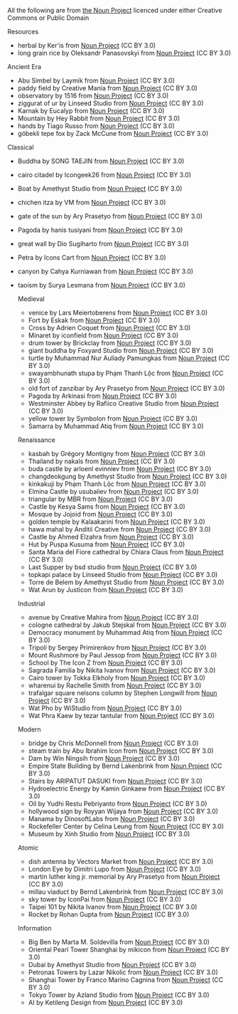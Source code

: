 All the following are from [the Noun Project](https://thenounproject.com) licenced under either Creative Commons or Public Domain

Resources

- herbal by Ker'is from <a href="https://thenounproject.com/browse/icons/term/herbal/" target="_blank" title="herbal Icons">Noun Project</a> (CC BY 3.0)
- long grain rice by Oleksandr Panasovskyi from <a href="https://thenounproject.com/browse/icons/term/long-grain-rice/" target="_blank" title="long grain rice Icons">Noun Project</a> (CC BY 3.0)

Ancient Era

- Abu Simbel by Laymik from <a href="https://thenounproject.com/browse/icons/term/abu-simbel/" target="_blank" title="Abu Simbel Icons">Noun Project</a> (CC BY 3.0)
- paddy field by Creative Mania from <a href="https://thenounproject.com/browse/icons/term/paddy-field/" target="_blank" title="paddy field Icons">Noun Project</a> (CC BY 3.0)
- observatory by 1516 from <a href="https://thenounproject.com/browse/icons/term/observatory/" target="_blank" title="observatory Icons">Noun Project</a> (CC BY 3.0)
- ziggurat of ur by Linseed Studio from <a href="https://thenounproject.com/browse/icons/term/ziggurat-of-ur/" target="_blank" title="ziggurat of ur Icons">Noun Project</a> (CC BY 3.0)
- Karnak by Eucalyp from <a href="https://thenounproject.com/browse/icons/term/karnak/" target="_blank" title="Karnak Icons">Noun Project</a> (CC BY 3.0)
- Mountain by Hey Rabbit from <a href="https://thenounproject.com/browse/icons/term/mountain/" target="_blank" title="Mountain Icons">Noun Project</a> (CC BY 3.0)
- hands by Tiago Russo from <a href="https://thenounproject.com/browse/icons/term/hands/" target="_blank" title="hands Icons">Noun Project</a> (CC BY 3.0)
- göbekli tepe fox by Zack McCune from <a href="https://thenounproject.com/browse/icons/term/gobekli-tepe-fox/" target="_blank" title="göbekli tepe fox Icons">Noun Project</a> (CC BY 3.0)

Classical

- Buddha by SONG TAEJIN from <a href="https://thenounproject.com/browse/icons/term/buddha/" target="_blank" title="Buddha Icons">Noun Project</a> (CC BY 3.0)
- cairo citadel by Icongeek26 from <a href="https://thenounproject.com/browse/icons/term/cairo-citadel/" target="_blank" title="cairo citadel Icons">Noun Project</a> (CC BY 3.0)
- Boat by Amethyst Studio from <a href="https://thenounproject.com/browse/icons/term/boat/" target="_blank" title="Boat Icons">Noun Project</a> (CC BY 3.0)
- chichen itza by VM from <a href="https://thenounproject.com/browse/icons/term/chichen-itza/" target="_blank" title="chichen itza Icons">Noun Project</a> (CC BY 3.0)
- gate of the sun by Ary Prasetyo from <a href="https://thenounproject.com/browse/icons/term/gate-of-the-sun/" target="_blank" title="gate of the sun Icons">Noun Project</a> (CC BY 3.0)
- Pagoda by hanis tusiyani from <a href="https://thenounproject.com/browse/icons/term/pagoda/" target="_blank" title="Pagoda Icons">Noun Project</a> (CC BY 3.0)
- great wall by Dio Sugiharto from <a href="https://thenounproject.com/browse/icons/term/great-wall/" target="_blank" title="great wall Icons">Noun Project</a> (CC BY 3.0)
- Petra by Icons Cart from <a href="https://thenounproject.com/browse/icons/term/petra/" target="_blank" title="Petra Icons">Noun Project</a> (CC BY 3.0)
- canyon by Cahya Kurniawan from <a href="https://thenounproject.com/browse/icons/term/canyon/" target="_blank" title="canyon Icons">Noun Project</a> (CC BY 3.0)
- taoism by Surya Lesmana from <a href="https://thenounproject.com/browse/icons/term/taoism/" target="_blank" title="taoism Icons">Noun Project</a> (CC BY 3.0)

  Medieval

  - venice by Lars Meiertoberens from <a href="https://thenounproject.com/browse/icons/term/venice/" target="_blank" title="venice Icons">Noun Project</a> (CC BY 3.0)
  - Fort by Eskak from <a href="https://thenounproject.com/browse/icons/term/fort/" target="_blank" title="Fort Icons">Noun Project</a> (CC BY 3.0)
  - Cross by Adrien Coquet from <a href="https://thenounproject.com/browse/icons/term/cross/" target="_blank" title="Cross Icons">Noun Project</a> (CC BY 3.0)
  - Minaret by iconfield from <a href="https://thenounproject.com/browse/icons/term/minaret/" target="_blank" title="Minaret Icons">Noun Project</a> (CC BY 3.0)
  - drum tower by Brickclay from <a href="https://thenounproject.com/browse/icons/term/drum-tower/" target="_blank" title="drum tower Icons">Noun Project</a> (CC BY 3.0)
  - giant buddha by Foxyard Studio from <a href="https://thenounproject.com/browse/icons/term/giant-buddha/" target="_blank" title="giant buddha Icons">Noun Project</a> (CC BY 3.0)
  - turtle by Muhammad Nur Auliady Pamungkas from <a href="https://thenounproject.com/browse/icons/term/turtle/" target="_blank" title="turtle Icons">Noun Project</a> (CC BY 3.0)
  - swayambhunath stupa by Phạm Thanh Lộc from <a href="https://thenounproject.com/browse/icons/term/swayambhunath-stupa/" target="_blank" title="swayambhunath stupa Icons">Noun Project</a> (CC BY 3.0)
  - old fort of zanzibar by Ary Prasetyo from <a href="https://thenounproject.com/browse/icons/term/old-fort-of-zanzibar/" target="_blank" title="old fort of zanzibar Icons">Noun Project</a> (CC BY 3.0)
  - Pagoda by Arkinasi from <a href="https://thenounproject.com/browse/icons/term/pagoda/" target="_blank" title="Pagoda Icons">Noun Project</a> (CC BY 3.0)
  - Westminster Abbey by Rafiico Creative Studio from <a href="https://thenounproject.com/browse/icons/term/westminster-abbey/" target="_blank" title="Westminster Abbey Icons">Noun Project</a> (CC BY 3.0)
  - yellow tower by Symbolon from <a href="https://thenounproject.com/browse/icons/term/yellow-tower/" target="_blank" title="yellow tower Icons">Noun Project</a> (CC BY 3.0)
  - Samarra by Muhammad Atiq from <a href="https://thenounproject.com/browse/icons/term/samarra/" target="_blank" title="Samarra Icons">Noun Project</a> (CC BY 3.0)

  Renaissance

  - kasbah by Grégory Montigny from <a href="https://thenounproject.com/browse/icons/term/kasbah/" target="_blank" title="kasbah Icons">Noun Project</a> (CC BY 3.0)
  - Thailand by nakals from <a href="https://thenounproject.com/browse/icons/term/thailand/" target="_blank" title="Thailand Icons">Noun Project</a> (CC BY 3.0)
  - buda castle by arloenl evinniev from <a href="https://thenounproject.com/browse/icons/term/buda-castle/" target="_blank" title="buda castle Icons">Noun Project</a> (CC BY 3.0)
  - changdeokgung by Amethyst Studio from <a href="https://thenounproject.com/browse/icons/term/changdeokgung/" target="_blank" title="changdeokgung Icons">Noun Project</a> (CC BY 3.0)
  - kinkakuji by Phạm Thanh Lộc from <a href="https://thenounproject.com/browse/icons/term/kinkakuji/" target="_blank" title="kinkakuji Icons">Noun Project</a> (CC BY 3.0)
  - Elmina Castle by usubaliev from <a href="https://thenounproject.com/browse/icons/term/elmina-castle/" target="_blank" title="Elmina Castle Icons">Noun Project</a> (CC BY 3.0)
  - triangular by MBR from <a href="https://thenounproject.com/browse/icons/term/triangular/" target="_blank" title="triangular Icons">Noun Project</a> (CC BY 3.0)
  - Castle by Kesya Sams from <a href="https://thenounproject.com/browse/icons/term/castle/" target="_blank" title="Castle Icons">Noun Project</a> (CC BY 3.0)
  - Mosque by Jojoid from <a href="https://thenounproject.com/browse/icons/term/mosque/" target="_blank" title="Mosque Icons">Noun Project</a> (CC BY 3.0)
  - golden temple by Kalaakarini from <a href="https://thenounproject.com/browse/icons/term/golden-temple/" target="_blank" title="golden temple Icons">Noun Project</a> (CC BY 3.0)
  - hawa mahal by Anditii Creative from <a href="https://thenounproject.com/browse/icons/term/hawa-mahal/" target="_blank" title="hawa mahal Icons">Noun Project</a> (CC BY 3.0)
  - Castle by Ahmed Elzahra from <a href="https://thenounproject.com/browse/icons/term/castle/" target="_blank" title="Castle Icons">Noun Project</a> (CC BY 3.0)
  - Hut by Puspa Kusuma from <a href="https://thenounproject.com/browse/icons/term/hut/" target="_blank" title="Hut Icons">Noun Project</a> (CC BY 3.0)
  - Santa Maria del Fiore cathedral by Chiara Claus from <a href="https://thenounproject.com/browse/icons/term/santa-maria-del-fiore-cathedral/" target="_blank" title="Santa Maria del Fiore cathedral Icons">Noun Project</a> (CC BY 3.0)
  - Last Supper by bsd studio from <a href="https://thenounproject.com/browse/icons/term/last-supper/" target="_blank" title="Last Supper Icons">Noun Project</a> (CC BY 3.0)
  - topkapi palace by Linseed Studio from <a href="https://thenounproject.com/browse/icons/term/topkapi-palace/" target="_blank" title="topkapi palace Icons">Noun Project</a> (CC BY 3.0)
  - Torre de Belem by Amethyst Studio from <a href="https://thenounproject.com/browse/icons/term/torre-de-belem/" target="_blank" title="Torre de Belem Icons">Noun Project</a> (CC BY 3.0)
  - Wat Arun by Justicon from <a href="https://thenounproject.com/browse/icons/term/wat-arun/" target="_blank" title="Wat Arun Icons">Noun Project</a> (CC BY 3.0)
 
  Industrial

  - avenue by Creative Mahira from <a href="https://thenounproject.com/browse/icons/term/avenue/" target="_blank" title="avenue Icons">Noun Project</a> (CC BY 3.0)
  - cologne cathedral by Jakub Stejskal from <a href="https://thenounproject.com/browse/icons/term/cologne-cathedral/" target="_blank" title="cologne cathedral Icons">Noun Project</a> (CC BY 3.0)
  - Democracy monument by Muhammad Atiq from <a href="https://thenounproject.com/browse/icons/term/democracy-monument/" target="_blank" title="Democracy monument Icons">Noun Project</a> (CC BY 3.0)
  - Tripoli by Sergey Primirenkov from <a href="https://thenounproject.com/browse/icons/term/tripoli/" target="_blank" title="Tripoli Icons">Noun Project</a> (CC BY 3.0)
  - Mount Rushmore by Paul Jessop from <a href="https://thenounproject.com/browse/icons/term/mount-rushmore/" target="_blank" title="Mount Rushmore Icons">Noun Project</a> (CC BY 3.0)
  - School by The Icon Z from <a href="https://thenounproject.com/browse/icons/term/school/" target="_blank" title="School Icons">Noun Project</a> (CC BY 3.0)
  - Sagrada Familia by Nikita Ivanov from <a href="https://thenounproject.com/browse/icons/term/sagrada-familia/" target="_blank" title="Sagrada Familia Icons">Noun Project</a> (CC BY 3.0)
  - Cairo tower by Tokka Elkholy from <a href="https://thenounproject.com/browse/icons/term/cairo-tower/" target="_blank" title="Cairo tower Icons">Noun Project</a> (CC BY 3.0)
  - wharenui by Rachelle Smith from <a href="https://thenounproject.com/browse/icons/term/wharenui/" target="_blank" title="wharenui Icons">Noun Project</a> (CC BY 3.0)
  - trafalgar square nelsons column by Stephen Longwill from <a href="https://thenounproject.com/browse/icons/term/trafalgar-square-nelsons-column/" target="_blank" title="trafalgar square nelsons column Icons">Noun Project</a> (CC BY 3.0)
  - Wat Pho by WiStudio from <a href="https://thenounproject.com/browse/icons/term/wat-pho/" target="_blank" title="Wat Pho Icons">Noun Project</a> (CC BY 3.0)
  - Wat Phra Kaew by tezar tantular from <a href="https://thenounproject.com/browse/icons/term/wat-phra-kaew/" target="_blank" title="Wat Phra Kaew Icons">Noun Project</a> (CC BY 3.0)

  Modern

  - bridge by Chris McDonnell from <a href="https://thenounproject.com/browse/icons/term/bridge/" target="_blank" title="bridge Icons">Noun Project</a> (CC BY 3.0)
  - steam train by Abu Ibrahim Icon from <a href="https://thenounproject.com/browse/icons/term/steam-train/" target="_blank" title="steam train Icons">Noun Project</a> (CC BY 3.0)
  - Dam by Win Ningsih from <a href="https://thenounproject.com/browse/icons/term/dam/" target="_blank" title="Dam Icons">Noun Project</a> (CC BY 3.0)
  - Empire State Building by Bernd Lakenbrink from <a href="https://thenounproject.com/browse/icons/term/empire-state-building/" target="_blank" title="Empire State Building Icons">Noun Project</a> (CC BY 3.0)
  - Stairs by ARIPATUT DASUKI from <a href="https://thenounproject.com/browse/icons/term/stairs/" target="_blank" title="Stairs Icons">Noun Project</a> (CC BY 3.0)
  - Hydroelectric Energy by Kamin Ginkaew from <a href="https://thenounproject.com/browse/icons/term/hydroelectric-energy/" target="_blank" title="Hydroelectric Energy Icons">Noun Project</a> (CC BY 3.0)
  - Oil by Yudhi Restu Pebriyanto from <a href="https://thenounproject.com/browse/icons/term/oil/" target="_blank" title="Oil Icons">Noun Project</a> (CC BY 3.0)
  - hollywood sign by Royyan Wijaya from <a href="https://thenounproject.com/browse/icons/term/hollywood-sign/" target="_blank" title="hollywood sign Icons">Noun Project</a> (CC BY 3.0)
  - Manama by DinosoftLabs from <a href="https://thenounproject.com/browse/icons/term/manama/" target="_blank" title="Manama Icons">Noun Project</a> (CC BY 3.0)
  - Rockefeller Center by Celina Leung from <a href="https://thenounproject.com/browse/icons/term/rockefeller-center/" target="_blank" title="Rockefeller Center Icons">Noun Project</a> (CC BY 3.0)
  - Museum by Xinh Studio from <a href="https://thenounproject.com/browse/icons/term/museum/" target="_blank" title="Museum Icons">Noun Project</a> (CC BY 3.0)

  Atomic

  - dish antenna by Vectors Market from <a href="https://thenounproject.com/browse/icons/term/dish-antenna/" target="_blank" title="dish antenna Icons">Noun Project</a> (CC BY 3.0)
  - London Eye by Dimitri Lupo from <a href="https://thenounproject.com/browse/icons/term/london-eye/" target="_blank" title="London Eye Icons">Noun Project</a> (CC BY 3.0)
  - martin luther king jr. memorial by Ary Prasetyo from <a href="https://thenounproject.com/browse/icons/term/martin-luther-king-jr-memorial/" target="_blank" title="martin luther king jr. memorial Icons">Noun Project</a> (CC BY 3.0)
  - millau viaduct by Bernd Lakenbrink from <a href="https://thenounproject.com/browse/icons/term/millau-viaduct/" target="_blank" title="millau viaduct Icons">Noun Project</a> (CC BY 3.0)
  - sky tower by IconPai from <a href="https://thenounproject.com/browse/icons/term/sky-tower/" target="_blank" title="sky tower Icons">Noun Project</a> (CC BY 3.0)
  - Taipei 101 by Nikita Ivanov from <a href="https://thenounproject.com/browse/icons/term/taipei-101/" target="_blank" title="Taipei 101 Icons">Noun Project</a> (CC BY 3.0)
  - Rocket by Rohan Gupta from <a href="https://thenounproject.com/browse/icons/term/rocket/" target="_blank" title="Rocket Icons">Noun Project</a> (CC BY 3.0)

  Information

  - Big Ben by Marta M. Soldevilla from <a href="https://thenounproject.com/browse/icons/term/big-ben/" target="_blank" title="Big Ben Icons">Noun Project</a> (CC BY 3.0)
  - Oriental Pearl Tower Shanghai by mikicon from <a href="https://thenounproject.com/browse/icons/term/oriental-pearl-tower-shanghai/" target="_blank" title="Oriental Pearl Tower Shanghai Icons">Noun Project</a> (CC BY 3.0)
  - Dubai by Amethyst Studio from <a href="https://thenounproject.com/browse/icons/term/dubai/" target="_blank" title="Dubai Icons">Noun Project</a> (CC BY 3.0)
  - Petronas Towers by Lazar Nikolic from <a href="https://thenounproject.com/browse/icons/term/petronas-towers/" target="_blank" title="Petronas Towers Icons">Noun Project</a> (CC BY 3.0)
  - Shanghai Tower by Franco Marino Cagnina from <a href="https://thenounproject.com/browse/icons/term/shanghai-tower/" target="_blank" title="Shanghai Tower Icons">Noun Project</a> (CC BY 3.0)
  - Tokyo Tower by Azland Studio from <a href="https://thenounproject.com/browse/icons/term/tokyo-tower/" target="_blank" title="Tokyo Tower Icons">Noun Project</a> (CC BY 3.0)
  - AI by Ketileng Design from <a href="https://thenounproject.com/browse/icons/term/ai/" target="_blank" title="AI Icons">Noun Project</a> (CC BY 3.0)
